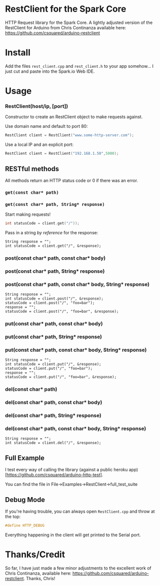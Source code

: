 # RestClient for the Spark Core

HTTP Request library for the Spark Core.  A lightly adjusted version of the RestClient for Arduino from Chris Continanza  available here: https://github.com/csquared/arduino-restclient

# Install

Add the files `rest_client.cpp` and `rest_client.h` to your app somehow... I just cut and paste into the Spark.io Web IDE.

# Usage


### RestClient(host/ip, [port])

Constructor to create an RestClient object to make requests against.

Use domain name and default to port 80:
```c++
RestClient client = RestClient("www.some-http-server.com");
```

Use a local IP and an explicit port:
```c++
RestClient client = RestClient("192.168.1.50",5000);
```

## RESTful methods

All methods return an HTTP status code or 0 if there was an error.

### `get(const char* path)`
### `get(const char* path, String* response)`

Start making requests!

```c++
int statusCode = client.get("/"));
```

Pass in a string *by reference* for the response:
```
String response = "";
int statusCode = client.get("/", &response);
```

### post(const char* path, const char* body)
### post(const char* path, String* response)
### post(const char* path, const char* body, String* response)

```
String response = "";
int statusCode = client.post("/", &response);
statusCode = client.post("/", "foo=bar");
response = "";
statusCode = client.post("/", "foo=bar", &response);
```

### put(const char* path, const char* body)
### put(const char* path, String* response)
### put(const char* path, const char* body, String* response)

```
String response = "";
int statusCode = client.put("/", &response);
statusCode = client.put("/", "foo=bar");
response = "";
statusCode = client.put("/", "foo=bar", &response);
```

### del(const char* path)
### del(const char* path, const char* body)
### del(const char* path, String* response)
### del(const char* path, const char* body, String* response)

```
String response = "";
int statusCode = client.del("/", &response);
```

## Full Example

I test every way of calling the library (against a public heroku app)[https://github.com/csquared/arduino-http-test].

You can find the file in File->Examples->RestClient->full_test_suite

## Debug Mode

If you're having trouble, you can always open `RestClient.cpp` and throw at the top:

```c++
#define HTTP_DEBUG
```

Everything happening in the client will get printed to the Serial port.

# Thanks/Credit

So far, I have just made a few minor adjustments to the excellent work of Chris Continanza, available here: https://github.com/csquared/arduino-restclient.  Thanks, Chris!

